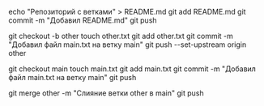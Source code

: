 echo "Репозиторий с ветками" > README.md
git add README.md
git commit -m "Добавил README.md"
git push 

git checkout -b other
touch other.txt
git add other.txt
git commit -m "Добавил файл main.txt на ветку main"
git push --set-upstream origin other

git checkout main
touch main.txt
git add main.txt
git commit -m "Добавил файл main.txt на ветку main"
git push

git merge other -m "Слияние ветки other в main"
git push
